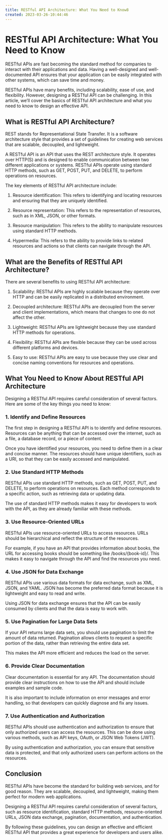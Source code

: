 ```yaml
---
title: RESTful API Architecture: What You Need to Know8
created: 2023-03-26-10:44:46
---
```


# RESTful API Architecture: What You Need to Know

RESTful APIs are fast becoming the standard method for companies to interact with their applications and data. Having a well-designed and well-documented API ensures that your application can be easily integrated with other systems, which can save time and money.

RESTful APIs have many benefits, including scalability, ease of use, and flexibility. However, designing a RESTful API can be challenging. In this article, we’ll cover the basics of RESTful API architecture and what you need to know to design an effective API.

## What is RESTful API Architecture?

REST stands for Representational State Transfer. It is a software architecture style that provides a set of guidelines for creating web services that are scalable, decoupled, and lightweight.

A RESTful API is an API that uses the REST architecture style. It operates over HTTP(S) and is designed to enable communication between two different applications or systems. RESTful APIs operate using standard HTTP methods, such as GET, POST, PUT, and DELETE, to perform operations on resources.

The key elements of RESTful API architecture include:

1. Resource identification: This refers to identifying and locating resources and ensuring that they are uniquely identified.

2. Resource representation: This refers to the representation of resources, such as in XML, JSON, or other formats.

3. Resource manipulation: This refers to the ability to manipulate resources using standard HTTP methods.

4. Hypermedia: This refers to the ability to provide links to related resources and actions so that clients can navigate through the API.

## What are the Benefits of RESTful API Architecture?

There are several benefits to using RESTful API architecture:

1. Scalability: RESTful APIs are highly scalable because they operate over HTTP and can be easily replicated in a distributed environment.

2. Decoupled architecture: RESTful APIs are decoupled from the server and client implementations, which means that changes to one do not affect the other.

3. Lightweight: RESTful APIs are lightweight because they use standard HTTP methods for operations.

4. Flexibility: RESTful APIs are flexible because they can be used across different platforms and devices.

5. Easy to use: RESTful APIs are easy to use because they use clear and concise naming conventions for resources and operations.

## What You Need to Know About RESTful API Architecture

Designing a RESTful API requires careful consideration of several factors. Here are some of the key things you need to know:

### 1. Identify and Define Resources

The first step in designing a RESTful API is to identify and define resources. Resources can be anything that can be accessed over the internet, such as a file, a database record, or a piece of content.

Once you have identified your resources, you need to define them in a clear and concise manner. The resources should have unique identifiers, such as a URI, so that they can be easily accessed and manipulated.

### 2. Use Standard HTTP Methods

RESTful APIs use standard HTTP methods, such as GET, POST, PUT, and DELETE, to perform operations on resources. Each method corresponds to a specific action, such as retrieving data or updating data.

The use of standard HTTP methods makes it easy for developers to work with the API, as they are already familiar with these methods.

### 3. Use Resource-Oriented URLs

RESTful APIs use resource-oriented URLs to access resources. URLs should be hierarchical and reflect the structure of the resources.

For example, if you have an API that provides information about books, the URL for accessing books should be something like /books/{book-id}/. This makes it easy to navigate through the API and find the resources you need.

### 4. Use JSON for Data Exchange

RESTful APIs use various data formats for data exchange, such as XML, JSON, and YAML. JSON has become the preferred data format because it is lightweight and easy to read and write.

Using JSON for data exchange ensures that the API can be easily consumed by clients and that the data is easy to work with.

### 5. Use Pagination for Large Data Sets

If your API returns large data sets, you should use pagination to limit the amount of data returned. Pagination allows clients to request a specific portion of the data, rather than retrieving the entire data set.

This makes the API more efficient and reduces the load on the server.

### 6. Provide Clear Documentation

Clear documentation is essential for any API. The documentation should provide clear instructions on how to use the API and should include examples and sample code.

It is also important to include information on error messages and error handling, so that developers can quickly diagnose and fix any issues.

### 7. Use Authentication and Authorization

RESTful APIs should use authentication and authorization to ensure that only authorized users can access the resources. This can be done using various methods, such as API keys, OAuth, or JSON Web Tokens (JWT).

By using authentication and authorization, you can ensure that sensitive data is protected, and that only authorized users can perform actions on the resources.

## Conclusion

RESTful APIs have become the standard for building web services, and for good reason. They are scalable, decoupled, and lightweight, making them perfect for modern web applications.

Designing a RESTful API requires careful consideration of several factors, such as resource identification, standard HTTP methods, resource-oriented URLs, JSON data exchange, pagination, documentation, and authentication.

By following these guidelines, you can design an effective and efficient RESTful API that provides a great experience for developers and users alike.
